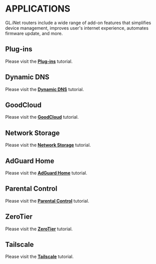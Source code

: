 # APPLICATIONS

GL.iNet routers include a wide range of add-on features that simplifies device management, improves user's internet experience, automates firmware update, and more.

## Plug-ins

Please visit the [**Plug-ins**](../../../tutorials/plugins/) tutorial.

## Dynamic DNS

Please visit the [**Dynamic DNS**](../../../tutorials/ddns/) tutorial.

## GoodCloud

Please visit the  [**GoodCloud**](../../../tutorials/cloud/) tutorial.

## Network Storage

Please visit the [**Network Storage**](../../../tutorials/network_storage/) tutorial.

## AdGuard Home

Please visit the [**AdGuard Home**](../../../tutorials/adguardhome/) tutorial.

## Parental Control

Please visit the [**Parental Control**](../../../tutorials/parental_control/) tutorial.

## ZeroTier

Please visit the [**ZeroTier**](../../../tutorials/zerotier/) tutorial.

## Tailscale

Please visit the [**Tailscale**](../../../tutorials/tailscale/) tutorial.
